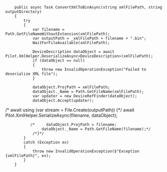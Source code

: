         public async Task ConvertXmlToBinAsync(string xmlFilePath, string outputDirectory)
        {
            try
            {
                var filename = Path.GetFileNameWithoutExtension(xmlFilePath);
                var outputPath = _xmlFilePath + filename + ".bin";
                WaitForFileAvailable(xmlFilePath);

                DeviceDescription dataObject = await Pilot.XmlHelper.DeserializeAsync<DeviceDescription>(xmlFilePath);
                if (dataObject == null)
                {
                    throw new InvalidOperationException("Failed to deserialize XML file");
                }

                dataObject.ProjPath = xmlFilePath;
                dataObject._Name = Path.GetFileName(xmlFilePath);
                var updater = new DeviceRefFinder(dataObject);
                dataObject.Accept(updater);


  /*              await using (var stream = File.Create(outputPath))
                {*/
                await Pilot.XmlHelper.SerializeAsync(filename, dataObject);

               /*     dataObject.ProjPath = filename;
                    dataObject._Name = Path.GetFileName(filename);*/
                /*}*/
            }
            catch (Exception ex)
            {
                throw new InvalidOperationException($"Exception {xmlFilePath}", ex);
            }
        }
